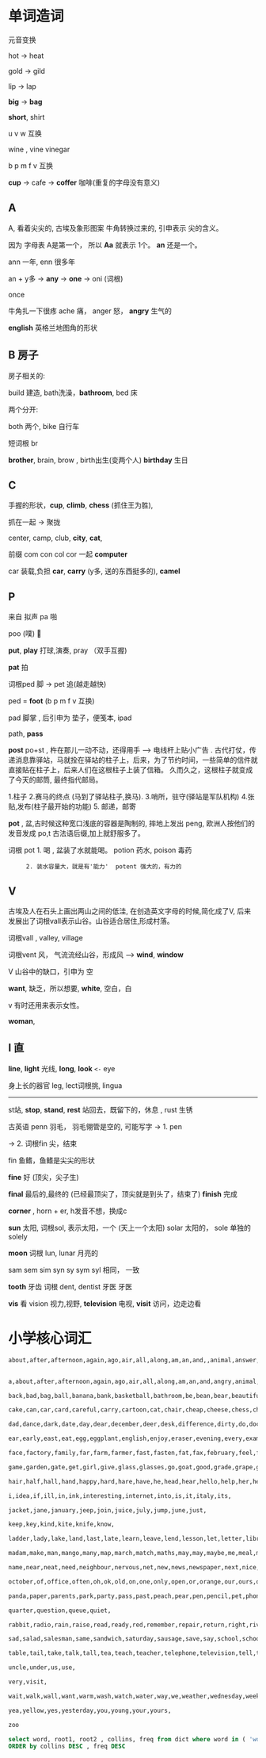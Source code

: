 
# 单词造词

元音变换


hot -> heat

gold -> gild

lip -> lap

**big** -> **bag**

**short**, shirt


u v w 互换

wine , vine vinegar

b p m f v 互换


**cup** -> cafe -> **coffer** 咖啡(重复的字母没有意义)


## A

A, 看着尖尖的, 古埃及象形图案 牛角转换过来的, 引申表示 尖的含义。

因为 字母表 A是第一个， 所以 **Aa** 就表示 1个。  **an** 还是一个。

ann 一年,  enn 很多年

an + y多 -> **any**  -> **one** -> oni (词根)

once

牛角扎一下很疼  ache 痛， anger 怒， **angry** 生气的

**english**  英格兰地图角的形状


## B 房子

房子相关的:

build  建造,  bath洗澡，**bathroom**, bed 床

两个分开:

both 两个, bike 自行车

短词根 br

**brother**,  brain, brow , birth出生(变两个人) **birthday** 生日




## C

手握的形状，**cup**,  **climb**, **chess** (抓住王为胜), 

抓在一起 -> 聚拢

center, camp, club, **city**, **cat**,

前缀 com con col cor 一起  **computer**

car 装载,负担  **car**, **carry** (y多, 送的东西挺多的), **camel**

## P

来自 拟声 pa 啪

poo (噗) 💩

**put**,  **play** 打球,演奏, pray （双手互握)

**pat** 拍

词根ped 脚 ->  pet 追(越走越快)

   ped = **foot** (b p m f v 互换)

   pad 脚掌 , 后引申为 垫子，便笺本, ipad

   path, **pass**

**post**  po+st , 杵在那儿一动不动，还得用手 --> 电线杆上贴小广告 . 古代打仗，传递消息靠驿站，马就拴在驿站的柱子上，后来，为了节约时间，一些简单的信件就直接贴在柱子上，后来人们在这根柱子上装了信箱。 久而久之，这根柱子就变成了今天的邮筒, 最终指代邮局。

1.柱子 2.赛马的终点 (马到了驿站柱子,换马). 3.哨所，驻守(驿站是军队机构) 4.张贴,发布(柱子最开始的功能) 5. 邮递，邮寄

**pot** , 盆,古时候这种宽口浅底的容器是陶制的, 摔地上发出 peng, 欧洲人按他们的发音发成 po,t 古法语后缀,加上就舒服多了。

词根 pot 1. 喝 , 盆装了水就能喝。 potion 药水, poison 毒药
         
         2. 装水容量大，就是有'能力'  potent 强大的，有力的


## V 

古埃及人在石头上画出两山之间的低洼, 在创造英文字母的时候,简化成了V, 后来发展出了词根vall表示山谷。山谷适合居住,形成村落。

词根vall  , valley, village 

词根vent 风， 气流流经山谷，形成风  --> **wind**, **window**

V 山谷中的缺口，引申为 空

**want**, 缺乏，所以想要,  **white**, 空白，白

v 有时还用来表示女性。

  **woman**, 


## l 直

**line**, **light** 光线,  **long**, **look** `<-` eye

身上长的器官 leg, lect词根挑, lingua

---

st站,  **stop**, **stand**,  **rest** 站回去，既留下的，休息 , rust 生锈


古英语 penn 羽毛， 羽毛翎管是空的, 可能写字  -> 1. pen

-> 2. 词根fin 尖，结束

fin 鱼鳍，鱼鳍是尖尖的形状

**fine**  好 (顶尖，尖子生)

**final** 最后的,最终的  (已经最顶尖了，顶尖就是到头了，结束了)
**finish** 完成


**corner** ,  horn + er, h发音不想，换成c

**sun** 太阳, 词根sol, 表示太阳，一个 (天上一个太阳)   solar 太阳的， sole 单独的  solely

**moon**   词根 lun,  lunar 月亮的


sam sem sim syn sy sym syl 相同， 一致

**tooth** 牙齿  词根 dent,  dentist 牙医 牙医

**vis** 看  vision 视力,视野, **television** 电视,  **visit** 访问，边走边看

# 小学核心词汇

```txt
about,after,afternoon,again,ago,air,all,along,am,an,and,,animal,answer,ant,any,apple,april,are,ask,at,august,aunt,auntie,aunty,autumn,back,bad,,ball,banana,bank,basketball,,be,bean,bear,beautiful,,bee,before,begin,best,between,,bike,bird,,black,blackboard,blow,blue,boat,book,boots,borrow,bowl,box,boy,bread,breakfast,bright,bring,,bus,but,buy,by,bye,cake,can,,card,careful,,cartoon,,chair,cheap,cheese,,chick,chicken,child,children,chocolate,,class,classroom,clean,clear,clearly,clever,,clock,close,clothes,coat,coffee,coin,cold,colour,come,,cook,cool,,,cut,dad,dance,dark,date,day,dear,december,deer,desk,difference,dirty,do,doctor,dog,door,down,draw,dress,drink,driver,dry,duck,ear,early,east,eat,egg,eggplant,,enjoy,eraser,evening,every,example,excuse,eye,face,factory,family,far,farm,farmer,fast,fasten,fat,fax,february,feel,film,find,,finger,,first,fish,five,flag,flower,fly,follow,food,,football,for,fork,fox,friday,friend,fruit,game,garden,gate,get,girl,give,glass,glasses,go,goat,good,grade,grape,grass,great,green,guess,hair,half,hall,hand,happy,hard,hare,have,he,head,hear,hello,help,her,here,hers,hi,high,him,his,hold,holiday,home,homework,horse,hospital,hotel,hour,house,how,hundred,hungry,hurry,i,idea,if,ill,in,ink,interesting,internet,into,is,it,italy,its,jacket,jane,january,jeep,join,juice,july,jump,june,just,keep,key,kind,kite,knife,know,ladder,lady,lake,land,last,late,learn,leave,lend,lesson,let,letter,library,lift,,like,,listen,little,live,,,lose,love,luck,lunch,madam,make,man,mango,many,map,march,match,maths,may,may,maybe,me,meal,meet,meeting,merry,message,middle,milk,mine,minute,mirror,miss,model,mom,moment,monday,money,month,,morning,mother,mountain,mouse,mouth,movie,mr,mrs,much,mum,music,must,my,myself,name,near,neat,need,neighbour,nervous,net,new,news,newspaper,next,nice,night,no,nose,not,nothing,november,now,number,nurse,october,of,office,often,oh,ok,old,on,only,open,or,orange,our,ours,out,outside,over,panda,paper,parents,park,party,,past,peach,pear,pen,pencil,pet,phone,photo,piano,picture,pig,place,plane,plate,,please,,postcard,postman,potato,price,purse,,quarter,question,queue,quiet,rabbit,radio,rain(rainy),raise,read,ready,red,remember,repair,return,right,river,road,room,round,row,ruler,run,sad,salad,salesman,same,sandwich,saturday,sausage,save,say,school,schoolbag,season,second,see,september,shark,she,sheep,shelf,shell,ship,shoe,shop,shopping,,should,shy,sick,sing,sister,sit,size,skate,skirt,sleep,slow,small,snail,snake,snow,so,sofa,some,something,son,song,sorry,speak,spell,sport,spring,stamp,,star,start,station,stay,,store,story,street,student,study,subway,summer,,sunday,swim,table,tail,take,talk,tall,tea,teach,teacher,telephone,,tell,temperature,tennis,test,thank,that,the,their,theirs,them,then,there,these,they,thick,thin,think,this,those,through,thursday,ticket,tidy,time,to,today,toe,together,tomorrow,too,,toy,train,tree,truck,try,tuesday,turn,tv,uncle,under,us,use,very,,wait,walk,wall,,warm,wash,watch,water,way,we,weather,wednesday,week,welcome,well,wet,what,when,where,which,,who,whose,why,will,,,winter,with,wolf,,women,woods,word,work,worker,world,write,wrong,yea,yellow,yes,yesterday,you,young,your,yours,zoo
```



```txt

a,about,after,afternoon,again,ago,air,all,along,am,an,and,angry,animal,answer,ant,any,apple,april,are,ask,at,august,aunt,auntie,aunty,autumn,

back,bad,bag,ball,banana,bank,basketball,bathroom,be,bean,bear,beautiful,bed,bee,before,begin,best,between,big,bike,bird,birthday,black,blackboard,blow,blue,boat,book,boots,borrow,bowl,box,boy,bread,breakfast,bright,bring,brother,bus,but,buy,by,bye,

cake,can,car,card,careful,carry,cartoon,cat,chair,cheap,cheese,chess,chick,chicken,child,children,chocolate,city,class,classroom,clean,clear,clearly,clever,climb,clock,close,clothes,coat,coffee,coin,cold,colour,come,computer,cook,cool,corner,cup,cut,

dad,dance,dark,date,day,dear,december,deer,desk,difference,dirty,do,doctor,dog,door,down,draw,dress,drink,driver,dry,duck,

ear,early,east,eat,egg,eggplant,english,enjoy,eraser,evening,every,example,excuse,eye,

face,factory,family,far,farm,farmer,fast,fasten,fat,fax,february,feel,film,find,fine,finger,finish,first,fish,five,flag,flower,fly,follow,food,foot,football,for,fork,fox,friday,friend,fruit,

game,garden,gate,get,girl,give,glass,glasses,go,goat,good,grade,grape,grass,great,green,guess,

hair,half,hall,hand,happy,hard,hare,have,he,head,hear,hello,help,her,here,hers,hi,high,him,his,hold,holiday,home,homework,horse,hospital,hotel,hour,house,how,hundred,hungry,hurry,

i,idea,if,ill,in,ink,interesting,internet,into,is,it,italy,its,

jacket,jane,january,jeep,join,juice,july,jump,june,just,

keep,key,kind,kite,knife,know,

ladder,lady,lake,land,last,late,learn,leave,lend,lesson,let,letter,library,lift,light,like,line,listen,little,live,long,look,lose,love,luck,lunch,

madam,make,man,mango,many,map,march,match,maths,may,may,maybe,me,meal,meet,meeting,merry,message,middle,milk,mine,minute,mirror,miss,model,mom,moment,monday,money,month,moon,morning,mother,mountain,mouse,mouth,movie,mr,mrs,much,mum,music,must,my,myself,

name,near,neat,need,neighbour,nervous,net,new,news,newspaper,next,nice,night,no,nose,not,nothing,november,now,number,nurse,

october,of,office,often,oh,ok,old,on,one,only,open,or,orange,our,ours,out,outside,over,

panda,paper,parents,park,party,pass,past,peach,pear,pen,pencil,pet,phone,photo,piano,picture,pig,place,plane,plate,play,please,post,postcard,postman,potato,price,purse,put,

quarter,question,queue,quiet,

rabbit,radio,rain,raise,read,ready,red,remember,repair,return,right,river,road,room,round,row,ruler,run,

sad,salad,salesman,same,sandwich,saturday,sausage,save,say,school,schoolbag,season,second,see,september,shark,she,sheep,shelf,shell,ship,shoe,shop,shopping,short,should,shy,sick,sing,sister,sit,size,skate,skirt,sleep,slow,small,snail,snake,snow,so,sofa,some,something,son,song,sorry,speak,spell,sport,spring,stamp,stand,star,start,station,stay,stop,store,story,street,student,study,subway,summer,sun,sunday,swim,

table,tail,take,talk,tall,tea,teach,teacher,telephone,television,tell,temperature,tennis,test,thank,that,the,their,theirs,them,then,there,these,they,thick,thin,think,this,those,through,thursday,ticket,tidy,time,to,today,toe,together,tomorrow,too,tooth,toy,train,tree,truck,try,tuesday,turn,tv,

uncle,under,us,use,

very,visit,

wait,walk,wall,want,warm,wash,watch,water,way,we,weather,wednesday,week,welcome,well,wet,what,when,where,which,white,who,whose,why,will,wind,window,winter,with,wolf,woman,women,woods,word,work,worker,world,write,wrong,

yea,yellow,yes,yesterday,you,young,your,yours,

zoo
```


```sql
select word, root1, root2 , collins, freq from dict where word in ( 'word', "a","about","after","afternoon","again","ago","air","all","along","am","an","and","angry","animal","answer","ant","any","apple","april","are","ask","at","august","aunt","auntie","aunty","autumn","back","bad","bag","ball","banana","bank","basketball","bathroom","be","bean","bear","beautiful","bed","bee","before","begin","best","between","big","bike","bird","birthday","black","blackboard","blow","blue","boat","book","boots","borrow","bowl","box","boy","bread","breakfast","bright","bring","brother","bus","but","buy","by","bye","cake","can","car","card","careful","carry","cartoon","cat","chair","cheap","cheese","chess","chick","chicken","child","children","chocolate","city","class","classroom","clean","clear","clearly","clever","climb","clock","close","clothes","coat","coffee","coin","cold","colour","come","computer","cook","cool","corner","cup","cut","dad","dance","dark","date","day","dear","december","deer","desk","difference","dirty","do","doctor","dog","door","down","draw","dress","drink","driver","dry","duck","ear","early","east","eat","egg","eggplant","english","enjoy","eraser","evening","every","example","excuse","eye","face","factory","family","far","farm","farmer","fast","fasten","fat","fax","february","feel","film","find","fine","finger","finish","first","fish","five","flag","flower","fly","follow","food","foot","football","for","fork","fox","friday","friend","fruit","game","garden","gate","get","girl","give","glass","glasses","go","goat","good","grade","grape","grass","great","green","guess","hair","half","hall","hand","happy","hard","hare","have","he","head","hear","hello","help","her","here","hers","hi","high","him","his","hold","holiday","home","homework","horse","hospital","hotel","hour","house","how","hundred","hungry","hurry","i","idea","if","ill","in","ink","interesting","internet","into","is","it","italy","its","jacket","jane","january","jeep","join","juice","july","jump","june","just","keep","key","kind","kite","knife","know","ladder","lady","lake","land","last","late","learn","leave","lend","lesson","let","letter","library","lift","light","like","line","listen","little","live","long","look","lose","love","luck","lunch","madam","make","man","mango","many","map","march","match","maths","may","may","maybe","me","meal","meet","meeting","merry","message","middle","milk","mine","minute","mirror","miss","model","mom","moment","monday","money","month","moon","morning","mother","mountain","mouse","mouth","movie","mr","mrs","much","mum","music","must","my","myself","name","near","neat","need","neighbour","nervous","net","new","news","newspaper","next","nice","night","no","nose","not","nothing","november","now","number","nurse","october","of","office","often","oh","ok","old","on","one","only","open","or","orange","our","ours","out","outside","over","panda","paper","parents","park","party","pass","past","peach","pear","pen","pencil","pet","phone","photo","piano","picture","pig","place","plane","plate","play","please","post","postcard","postman","potato","price","purse","put","quarter","question","queue","quiet","rabbit","radio","rain","raise","read","ready","red","remember","repair","return","right","river","road","room","round","row","ruler","run","sad","salad","salesman","same","sandwich","saturday","sausage","save","say","school","schoolbag","season","second","see","september","shark","she","sheep","shelf","shell","ship","shoe","shop","shopping","short","should","shy","sick","sing","sister","sit","size","skate","skirt","sleep","slow","small","snail","snake","snow","so","sofa","some","something","son","song","sorry","speak","spell","sport","spring","stamp","stand","star","start","station","stay","stop","store","story","street","student","study","subway","summer","sun","sunday","swim","table","tail","take","talk","tall","tea","teach","teacher","telephone","television","tell","temperature","tennis","test","thank","that","the","their","theirs","them","then","there","these","they","thick","thin","think","this","those","through","thursday","ticket","tidy","time","to","today","toe","together","tomorrow","too","tooth","toy","train","tree","truck","try","tuesday","turn","tv","uncle","under","us","use","very","visit","wait","walk","wall","want","warm","wash","watch","water","way","we","weather","wednesday","week","welcome","well","wet","what","when","where","which","white","who","whose","why","will","wind","window","winter","with","wolf","woman","women","woods","work","worker","world","write","wrong","yea","yellow","yes","yesterday","you","young","your","yours","zoo")
ORDER by collins DESC , freq DESC
```
